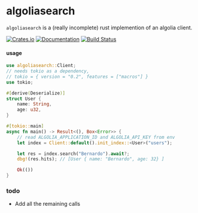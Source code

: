 # algoliasearch 

`algoliasearch` is a (really incomplete) rust implemention of an algolia client.

[![Crates.io](https://img.shields.io/crates/v/algoliasearch.svg)](https://crates.io/crates/algoliasearch)
[![Documentation](https://docs.rs/algoliasearch/badge.svg)](https://docs.rs/algoliasearch)
[![Build Status](https://dev.azure.com/nicompte/algoliasearch-rs/_apis/build/status/nicompte.algoliasearch-rs?branchName=master)](https://dev.azure.com/nicompte/algoliasearch-rs/_build/latest?definitionId=1&branchName=master)

#### usage

```rust
use algoliasearch::Client;
// needs tokio as a dependency,
// tokio = { version = "0.2", features = ["macros"] }
use tokio;

#[derive(Deserialize)]
struct User {
    name: String, 
    age: u32,
}

#[tokio::main]
async fn main() -> Result<(), Box<Error>> {
    // read ALGOLIA_APPLICATION_ID and ALGOLIA_API_KEY from env
    let index = Client::default().init_index::<User>("users");

    let res = index.search("Bernardo").await?;
    dbg!(res.hits); // [User { name: "Bernardo", age: 32} ]

    Ok(())
}
```

### todo

- Add all the remaining calls
